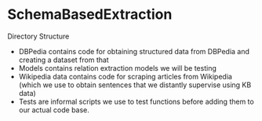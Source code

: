 # SchemaBasedExtraction


Directory Structure
* DBPedia contains code for obtaining structured data from DBPedia and creating a dataset from that
* Models contains relation extraction models we will be testing
* Wikipedia data contains code for scraping articles from Wikipedia (which we use to obtain sentences that we distantly supervise using KB data)
* Tests are informal scripts we use to test functions before adding them to our actual code base.
